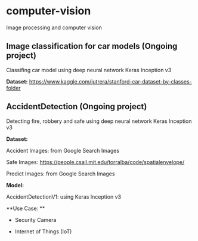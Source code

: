 # computer-vision
Image processing and computer vision 
## Image classification for car models (Ongoing project)
Classifing car model using deep neural network Keras Inception v3 

**Dataset:** https://www.kaggle.com/jutrera/stanford-car-dataset-by-classes-folder

## AccidentDetection (Ongoing project)
Detecting fire, robbery and safe using deep neural network Keras Inception v3 

**Dataset:**

Accident Images: from Google Search Images

Safe Images: https://people.csail.mit.edu/torralba/code/spatialenvelope/

Predict Images: from Google Search Images

**Model:**

AccidentDetectionV1: using Keras Inception v3

**Use Case: **
- Security Camera

- Internet of Things (IoT)
